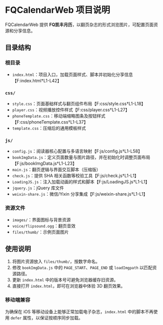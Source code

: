 # FQCalendarWeb 项目说明

FQCalendarWeb 提供 **FQ凯丰月历**，以翻页杂志的形式浏览图片，可配置页面资源和分享信息。

## 目录结构

### 根目录
- `index.html`：项目入口，加载页面样式、脚本并初始化分享信息【F:index.html†L1-L42】

### `css/`
- `style.css`：页面基础样式与翻页组件布局【F:css/style.css†L1-L18】
- `player.css`：视频播放控件样式【F:css/player.css†L1-L27】
- `phoneTemplate.css`：移动端缩略图条及按钮样式【F:css/phoneTemplate.css†L1-L37】
- `template.css`：压缩后的通用模板样式

### `js/`
- `config.js`：阅读器核心配置与多语言映射【F:js/config.js†L1-L58】
- `bookImgData.js`：定义页面数量与图片路径，并在初始化时调整页面布局【F:js/bookImgData.js†L1-L23】
- `main.js`：翻页逻辑与界面交互脚本（压缩版）
- `check.js`：提供 SHA 相关函数等校验工具【F:js/check.js†L1-L1】
- `LoadingJS.js`：注入加载动画的样式和脚本【F:js/LoadingJS.js†L1-L1】
- `jquery.js`：jQuery 库文件
- `weixin-share.js`：微信/Yixin 分享集成【F:js/weixin-share.js†L1-L1】

### 资源文件
- `images/`：界面图标与背景资源
- `voice/flipsound.ogg`：翻页音效
- `files/thumb/`：示例页面图片

## 使用说明
1. 将图片资源放入 `files/thumb/`，按数字命名。
2. 修改 `bookImgData.js` 中的 `PAGE_START`、`PAGE_END` 或 `loadImgpath` 以匹配资源路径。
3. 更新 `index.html` 中的版本号可避免浏览器缓存旧资源。
4. 直接打开 `index.html`，即可在浏览器中体验 3D 翻页效果。

### 移动端兼容
为确保在 iOS 等移动设备上能够正常加载电子杂志，`index.html` 中的脚本不再使用 `defer` 属性，以保证按顺序同步加载。


